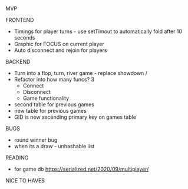 MVP

FRONTEND
- Timings for player turns - use setTimout to automatically fold after 10 seconds
- Graphic for FOCUS on current player
- Auto disconnect and rejoin for players


BACKEND
- Turn into a flop, turn, river game - replace showdown /
- Refactor into how many funcs? 3
  - Connect
  - Disconnect
  - Game functionality
- second table for previous games
- new table for previous games
- GID is new ascending primary key on games table


BUGS
- round winner bug
- when its a draw - unhashable list


READING
- for game db https://serialized.net/2020/09/multiplayer/


NICE TO HAVES
